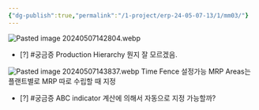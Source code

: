 ```yaml
---
{"dg-publish":true,"permalink":"/1-project/erp-24-05-07-13/1/mm03/"}
---
```


![Pasted image 20240507142804.webp](/img/user/1.%20Project/ERP%EA%B5%90%EC%9C%A1(24.05.07~13)/1%EC%9D%BC%EC%B0%A8%20%ED%95%98%EC%9C%84%EB%AC%B8%EC%84%9C/Pasted%20image%2020240507142804.webp)
- [?] #궁금증 Production Hierarchy 뭔지 잘 모르겠음.

![Pasted image 20240507143837.webp](/img/user/1.%20Project/ERP%EA%B5%90%EC%9C%A1(24.05.07~13)/1%EC%9D%BC%EC%B0%A8%20%ED%95%98%EC%9C%84%EB%AC%B8%EC%84%9C/Pasted%20image%2020240507143837.webp)
Time Fence 설정가능
MRP Areas는 플랜트별로 MRP 따로 수립할 때 지정
- [?] #궁금증 ABC indicator 계산에 의해서 자동으로 지정 가능할까?

